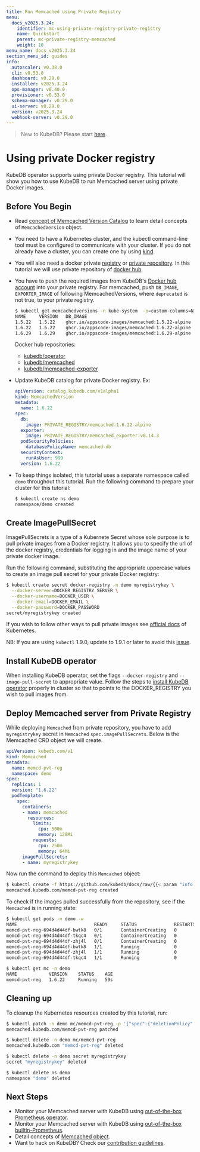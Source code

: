```yaml
---
title: Run Memcached using Private Registry
menu:
  docs_v2025.3.24:
    identifier: mc-using-private-registry-private-registry
    name: Quickstart
    parent: mc-private-registry-memcached
    weight: 10
menu_name: docs_v2025.3.24
section_menu_id: guides
info:
  autoscaler: v0.38.0
  cli: v0.53.0
  dashboard: v0.29.0
  installer: v2025.3.24
  ops-manager: v0.40.0
  provisioner: v0.53.0
  schema-manager: v0.29.0
  ui-server: v0.29.0
  version: v2025.3.24
  webhook-server: v0.29.0
---
```


> New to KubeDB? Please start [here](/docs/v2025.3.24/README).

# Using private Docker registry

KubeDB operator supports using private Docker registry. This tutorial will show you how to use KubeDB to run Memcached server using private Docker images.

## Before You Begin

- Read [concept of Memcached Version Catalog](/docs/v2025.3.24/guides/memcached/concepts/memcached-version) to learn detail concepts of `MemcachedVersion` object.

- You need to have a Kubernetes cluster, and the kubectl command-line tool must be configured to communicate with your cluster. If you do not already have a cluster, you can create one by using [kind](https://kind.sigs.k8s.io/docs/user/quick-start/).

- You will also need a docker private [registry](https://docs.docker.com/registry/) or [private repository](https://docs.docker.com/docker-hub/repos/#private-repositories).  In this tutorial we will use private repository of [docker hub](https://hub.docker.com/).

- You have to push the required images from KubeDB's [Docker hub account](https://hub.docker.com/r/kubedb/) into your private registry. For memcached, push `DB_IMAGE`, `EXPORTER_IMAGE` of following MemcachedVersions, where `deprecated` is not true, to your private registry.

  ```bash
  $ kubectl get memcachedversions -n kube-system  -o=custom-columns=NAME:.metadata.name,VERSION:.spec.version,DB_IMAGE:.spec.db.image,EXPORTER_IMAGE:.spec.exporter.image,DEPRECATED:.spec.deprecated
  NAME     VERSION   DB_IMAGE                                          EXPORTER_IMAGE                                          DEPRECATED
  1.5.22   1.5.22    ghcr.io/appscode-images/memcached:1.5.22-alpine   prom/memcached-exporter:v0.14.2                         <none>
  1.6.22   1.6.22    ghcr.io/appscode-images/memcached:1.6.22-alpine   ghcr.io/appscode-images/memcached_exporter:v0.14.3-ac   <none>
  1.6.29   1.6.29    ghcr.io/appscode-images/memcached:1.6.29-alpine   ghcr.io/appscode-images/memcached_exporter:v0.14.3-ac   <none>
  ```

  Docker hub repositories:

  - [kubedb/operator](https://hub.docker.com/r/kubedb/operator)
  - [kubedb/memcached](https://hub.docker.com/r/kubedb/memcached)
  - [kubedb/memcached-exporter](https://hub.docker.com/r/kubedb/memcached-exporter)

- Update KubeDB catalog for private Docker registry. Ex:

  ```yaml
  apiVersion: catalog.kubedb.com/v1alpha1
  kind: MemcachedVersion
  metadata:
    name: 1.6.22
  spec:
    db:
      image: PRIVATE_REGISTRY/memcached:1.6.22-alpine
    exporter:
      image: PRIVATE_REGISTRY/memcached_exporter:v0.14.3
    podSecurityPolicies:
      databasePolicyName: memcached-db
    securityContext:
      runAsUser: 999
    version: 1.6.22
  ```

- To keep things isolated, this tutorial uses a separate namespace called `demo` throughout this tutorial. Run the following command to prepare your cluster for this tutorial:

  ```bash
  $ kubectl create ns demo
  namespace/demo created
   ```

## Create ImagePullSecret

ImagePullSecrets is a type of a Kubernete Secret whose sole purpose is to pull private images from a Docker registry. It allows you to specify the url of the docker registry, credentials for logging in and the image name of your private docker image.

Run the following command, substituting the appropriate uppercase values to create an image pull secret for your private Docker registry:

```bash
$ kubectl create secret docker-registry -n demo myregistrykey \
  --docker-server=DOCKER_REGISTRY_SERVER \
  --docker-username=DOCKER_USER \
  --docker-email=DOCKER_EMAIL \
  --docker-password=DOCKER_PASSWORD
secret/myregistrykey created
```

If you wish to follow other ways to pull private images see [official docs](https://kubernetes.io/docs/concepts/containers/images/) of Kubernetes.

NB: If you are using `kubectl` 1.9.0, update to 1.9.1 or later to avoid this [issue](https://github.com/kubernetes/kubernetes/issues/57427).

## Install KubeDB operator

When installing KubeDB operator, set the flags `--docker-registry` and `--image-pull-secret` to appropriate value. Follow the steps to [install KubeDB operator](/docs/v2025.3.24/setup/README) properly in cluster so that to points to the DOCKER_REGISTRY you wish to pull images from.

## Deploy Memcached server from Private Registry

While deploying `Memcached` from private repository, you have to add `myregistrykey` secret in `Memcached` `spec.imagePullSecrets`.
Below is the Memcached CRD object we will create.

```yaml
apiVersion: kubedb.com/v1
kind: Memcached
metadata:
  name: memcd-pvt-reg
  namespace: demo
spec:
  replicas: 1
  version: "1.6.22"
  podTemplate:
    spec:
      containers:
      - name: memcached
        resources:
          limits:
            cpu: 500m
            memory: 128Mi
          requests:
            cpu: 250m
            memory: 64Mi
      imagePullSecrets:
      - name: myregistrykey
```

Now run the command to deploy this `Memcached` object:

```bash
$ kubectl create -f https://github.com/kubedb/docs/raw/{{< param "info.version" >}}/docs/examples/memcached/private-registry/demo-2.yaml
memcached.kubedb.com/memcd-pvt-reg created
```

To check if the images pulled successfully from the repository, see if the `Memcached` is in running state:

```bash
$ kubectl get pods -n demo -w
NAME                             READY     STATUS              RESTARTS   AGE
memcd-pvt-reg-694d4d44df-bwtk8   0/1       ContainerCreating   0          18s
memcd-pvt-reg-694d4d44df-tkqc4   0/1       ContainerCreating   0          17s
memcd-pvt-reg-694d4d44df-zhj4l   0/1       ContainerCreating   0          17s
memcd-pvt-reg-694d4d44df-bwtk8   1/1       Running             0          25s
memcd-pvt-reg-694d4d44df-zhj4l   1/1       Running             0          26s
memcd-pvt-reg-694d4d44df-tkqc4   1/1       Running             0          27s

$ kubectl get mc -n demo
NAME            VERSION    STATUS    AGE
memcd-pvt-reg   1.6.22     Running   59s
```

## Cleaning up

To cleanup the Kubernetes resources created by this tutorial, run:

```bash
$ kubectl patch -n demo mc/memcd-pvt-reg -p '{"spec":{"deletionPolicy":"WipeOut"}}' --type="merge"
memcached.kubedb.com/memcd-pvt-reg patched

$ kubectl delete -n demo mc/memcd-pvt-reg
memcached.kubedb.com "memcd-pvt-reg" deleted

$ kubectl delete -n demo secret myregistrykey
secret "myregistrykey" deleted

$ kubectl delete ns demo
namespace "demo" deleted
```

## Next Steps

- Monitor your Memcached server with KubeDB using [out-of-the-box Prometheus operator](/docs/v2025.3.24/guides/memcached/monitoring/using-prometheus-operator).
- Monitor your Memcached server with KubeDB using [out-of-the-box builtin-Prometheus](/docs/v2025.3.24/guides/memcached/monitoring/using-builtin-prometheus).
- Detail concepts of [Memcached object](/docs/v2025.3.24/guides/memcached/concepts/memcached).
- Want to hack on KubeDB? Check our [contribution guidelines](/docs/v2025.3.24/CONTRIBUTING).
